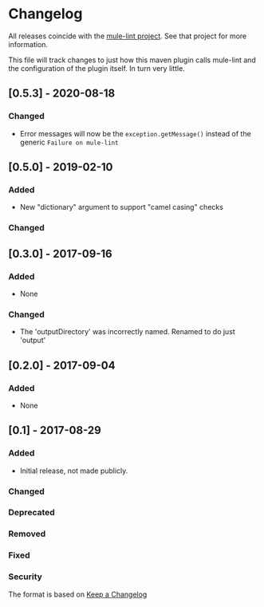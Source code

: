 # Changelog
All releases coincide with the [mule-lint project](https://github.com/mule-lint/mule-lint).
See that project for more information.

This file will track changes to just how this maven plugin calls mule-lint and
the configuration of the plugin itself. In turn very little.

## [0.5.3] - 2020-08-18
### Changed
- Error messages will now be the `exception.getMessage()` instead of the generic `Failure on mule-lint`

## [0.5.0] - 2019-02-10
### Added
- New "dictionary" argument to support "camel casing" checks
### Changed

## [0.3.0] - 2017-09-16
### Added
- None
### Changed
- The 'outputDirectory' was incorrectly named. Renamed to do just 'output'

## [0.2.0] - 2017-09-04
### Added
- None

## [0.1] - 2017-08-29
### Added
- Initial release, not made publicly.
### Changed
### Deprecated
### Removed
### Fixed
### Security

The format is based on [Keep a Changelog](http://keepachangelog.com/en/1.0.0/)
